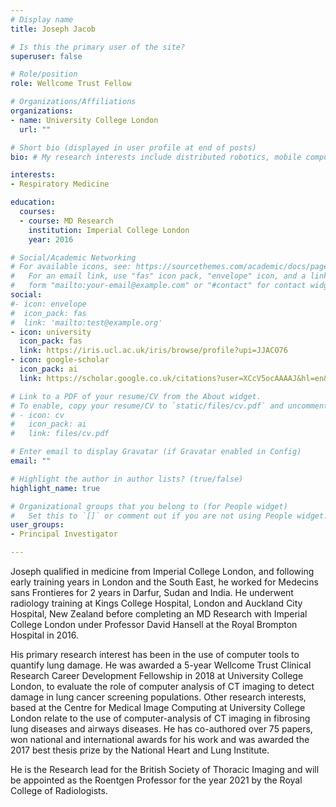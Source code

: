 ```yaml
---
# Display name
title: Joseph Jacob

# Is this the primary user of the site?
superuser: false

# Role/position
role: Wellcome Trust Fellow

# Organizations/Affiliations
organizations:
- name: University College London
  url: ""

# Short bio (displayed in user profile at end of posts)
bio: # My research interests include distributed robotics, mobile computing and programmable matter.

interests:
- Respiratory Medicine

education:
  courses:
  - course: MD Research
    institution: Imperial College London
    year: 2016

# Social/Academic Networking
# For available icons, see: https://sourcethemes.com/academic/docs/page-builder/#icons
#   For an email link, use "fas" icon pack, "envelope" icon, and a link in the
#   form "mailto:your-email@example.com" or "#contact" for contact widget.
social:
#- icon: envelope
#  icon_pack: fas
#  link: 'mailto:test@example.org'
- icon: university
  icon_pack: fas
  link: https://iris.ucl.ac.uk/iris/browse/profile?upi=JJACO76
- icon: google-scholar
  icon_pack: ai
  link: https://scholar.google.co.uk/citations?user=XCcV5ocAAAAJ&hl=en&oi=ao

# Link to a PDF of your resume/CV from the About widget.
# To enable, copy your resume/CV to `static/files/cv.pdf` and uncomment the lines below.
# - icon: cv
#   icon_pack: ai
#   link: files/cv.pdf

# Enter email to display Gravatar (if Gravatar enabled in Config)
email: ""

# Highlight the author in author lists? (true/false)
highlight_name: true

# Organizational groups that you belong to (for People widget)
#   Set this to `[]` or comment out if you are not using People widget.
user_groups:
- Principal Investigator

---
```


Joseph qualified in medicine from Imperial College London, and following early training years in London and the South East, he worked for Medecins sans Frontieres for 2 years in Darfur, Sudan and India. He underwent radiology training at Kings College  Hospital, London and Auckland City Hospital, New Zealand before completing an MD Research with Imperial College London under Professor David Hansell at the Royal Brompton Hospital in 2016.


His primary research interest has been in the use of computer tools to quantify lung damage. He was awarded a 5-year Wellcome Trust Clinical Research Career Development Fellowship in 2018 at University College London, to evaluate the role of computer analysis of CT imaging to detect damage in lung cancer screening populations. Other research interests, based at the Centre for Medical Image Computing at University College London relate to the use of computer-analysis of CT imaging in fibrosing lung diseases and airways diseases. He has co-authored over 75 papers, won national and international awards for his work and was awarded the 2017 best thesis prize by the National Heart and Lung Institute.


He is the Research lead for the British Society of Thoracic Imaging and will be appointed as the Roentgen Professor for the year 2021 by the Royal College of Radiologists.
